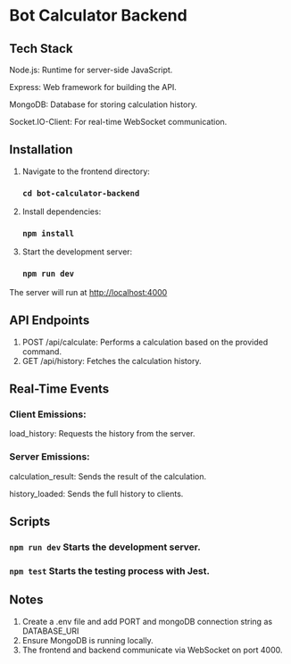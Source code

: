 # Bot Calculator Backend

## Tech Stack

Node.js: Runtime for server-side JavaScript.

Express: Web framework for building the API.

MongoDB: Database for storing calculation history.

Socket.IO-Client: For real-time WebSocket communication.

## Installation

1. Navigate to the frontend directory:    
    ### `cd bot-calculator-backend`

2. Install dependencies:
    ###  `npm install`

3. Start the development server:
    ###  `npm run dev`

The server will run at [http://localhost:4000](http://localhost:4000)


## API Endpoints

1. POST /api/calculate: Performs a calculation based on the provided command.
2. GET /api/history: Fetches the calculation history.


## Real-Time Events

### Client Emissions:

load_history: Requests the history from the server.

### Server Emissions:

calculation_result: Sends the result of the calculation.

history_loaded: Sends the full history to clients.



## Scripts

###  `npm run dev`  Starts the development server.

###  `npm test`  Starts the testing process with Jest.


## Notes

1. Create a .env file and add PORT and mongoDB connection string as DATABASE_URI
2. Ensure MongoDB is running locally.
3. The frontend and backend communicate via WebSocket on port 4000.

